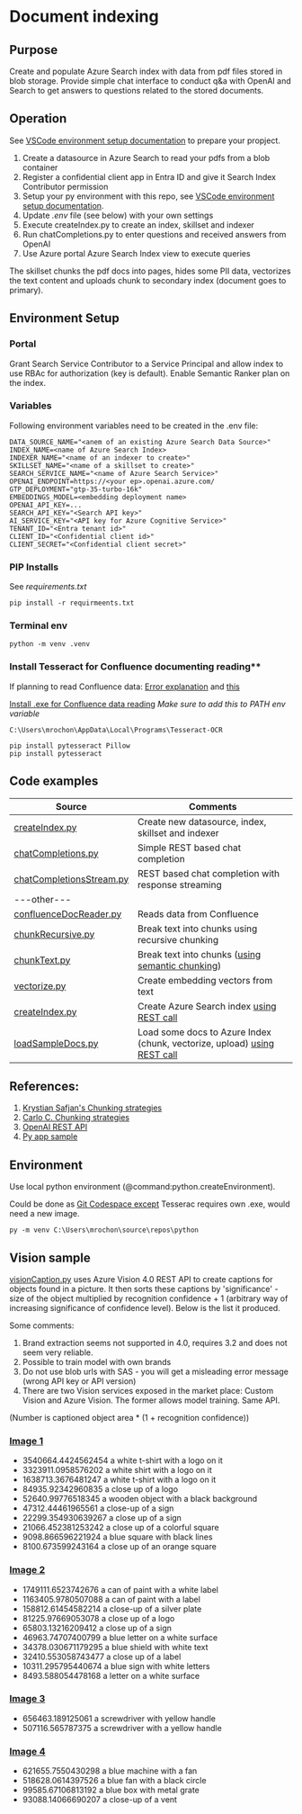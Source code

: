 # Document indexing

## Purpose

Create and populate Azure Search index with data from pdf files stored in blob storage. Provide simple chat interface to conduct q&a with OpenAI and Search to get answers to questions related to the stored documents.

## Operation

See [VSCode environment setup documentation](https://code.visualstudio.com/docs/python/environments) to prepare your propject.

1. Create a datasource in Azure Search to read your pdfs from a blob container
2. Register a confidential client app in Entra ID and give it Search Index Contributor permission
2. Setup your py environment with this repo, see [VSCode environment setup documentation](https://code.visualstudio.com/docs/python/environments).
4. Update *.env* file (see below) with your own settings
2. Execute createIndex.py to create an index, skillset and indexer
3. Run chatCompletions.py to enter questions and received answers from OpenAI
6. Use Azure portal Azure Search Index view to execute queries

The skillset chunks the pdf docs into pages, hides some PII data, vectorizes the text content and uploads chunk to secondary index (document goes to primary).

## Environment Setup

### Portal

Grant Search Service Contributor to a Service Principal and allow index to use RBAc for authorization (key is default).
Enable Semantic Ranker plan on the index.

### Variables

Following environment variables need to be created in the .env file:

```
DATA_SOURCE_NAME="<anem of an existing Azure Search Data Source>"
INDEX_NAME=<name of Azure Search Index>
INDEXER_NAME="<name of an indexer to create>"
SKILLSET_NAME="<name of a skillset to create>"
SEARCH_SERVICE_NAME="<name of Azure Search Service>"
OPENAI_ENDPOINT=https://<your ep>.openai.azure.com/
GTP_DEPLOYMENT="gtp-35-turbo-16k"
EMBEDDINGS_MODEL=<embedding deployment name>
OPENAI_API_KEY=...
SEARCH_API_KEY="<Search API key>"
AI_SERVICE_KEY="<API key for Azure Cognitive Service>"
TENANT_ID="<Entra tenant id>"
CLIENT_ID="<Confidential client id>"
CLIENT_SECRET="<Confidential client secret>"
```

### PIP Installs

See *requirements.txt*

```
pip install -r requirmeents.txt
```

### Terminal env

```python -m venv .venv```

### Install Tesseract for Confluence documenting reading**

If planning to read Confluence data:
[Error explanation](https://stackoverflow.com/questions/50951955/pytesseract-tesseractnotfound-error-tesseract-is-not-installed-or-its-not-i) and [this](https://stackoverflow.com/questions/50655738/how-do-i-resolve-a-tesseractnotfounderror)

[Install .exe for Confluence data reading](https://github.com/UB-Mannheim/tesseract/wiki)
*Make sure to add this to PATH env variable*
```
C:\Users\mrochon\AppData\Local\Programs\Tesseract-OCR
```

```
pip install pytesseract Pillow
pip install pytesseract
```

## Code examples

| Source | Comments |
| --- | --- |
| [createIndex.py](https://github.com/mrochon/python/blob/main/createIndex.py) | Create new datasource, index, skillset and indexer | 
| [chatCompletions.py](https://github.com/mrochon/python/blob/main/chatCompletions.py) | Simple REST based chat completion | 
| [chatCompletionsStream.py](https://github.com/mrochon/python/blob/main/chatCompletionsStream.py) | REST based chat completion with response streaming | 
| ---other--- |  | 
| [confluenceDocReader.py](https://github.com/mrochon/python/blob/main/confluenceDocReader.py) | Reads data from Confluence |
| [chunkRecursive.py](https://github.com/mrochon/python/blob/main/chunkRecursive.py) | Break text into chunks using recursive chunking |
| [chunkText.py](https://github.com/mrochon/python/blob/main/chunkText.py) | Break text into chunks ([using semantic chunking](https://python.langchain.com/docs/modules/data_connection/document_transformers/semantic-chunker/)) |
| [vectorize.py](https://github.com/mrochon/python/blob/main/vectorize.py) | Create embedding vectors from text |
| [createIndex.py](https://github.com/mrochon/python/blob/main/createIndex.py) | Create Azure Search index [using REST call](https://learn.microsoft.com/en-us/rest/api/searchservice/indexes/create?view=rest-searchservice-2023-11-01&tabs=HTTP)|
| [loadSampleDocs.py](https://github.com/mrochon/python/blob/main/loadSampleDocs.py) | Load some docs to Azure Index (chunk, vectorize, upload) [using REST call](hhttps://learn.microsoft.com/en-us/rest/api/searchservice/documents/?view=rest-searchservice-2023-11-01&tabs=HTTP)|



## References:

1. [Krystian Safjan's Chunking strategies](https://safjan.com/from-fixed-size-to-nlp-chunking-a-deep-dive-into-text-chunking-techniques/#google_vignette)
2. [Carlo C. Chunking strategies](https://medium.com/aimonks/chunking-strategies-for-more-effective-rag-through-llm-63ae7b046b46)
3. [OpenAI REST API](https://github.com/Azure/azure-rest-api-specs/blob/main/specification/cognitiveservices/data-plane/AzureOpenAI/inference/stable/2024-02-01/inference.json)
4. [Py app sample](https://github.com/Azure-Samples/azure-search-openai-demo/blob/main/app/backend/app.py)

## Environment

Use local python environment (@command:python.createEnvironment).

Could be done as [Git Codespace except](https://docs.github.com/en/codespaces/setting-up-your-project-for-codespaces/adding-a-dev-container-configuration/setting-up-your-python-project-for-codespaces) Tesserac requires own .exe, would need a new image.

```
py -m venv C:\Users\mrochon\source\repos\python 
```
## Vision sample

[visionCaption.py](https://github.com/mrochon/rag-python/blob/main/visionCaption.py) uses Azure Vision 4.0 REST API to create captions for objects found in a picture. It then sorts these captions by 'significance' - size of the object multiplied by recognition confidence + 1 (arbitrary way of increasing significance of confidence level). Below is the list it produced.

Some comments:

1. Brand extraction seems not supported in 4.0, requires 3.2 and does not seem very reliable.
2. Possible to train model with own brands
3. Do not use blob urls with SAS - you will get a misleading error message (wrong API key or API version)
4. There are two Vision services exposed in the market place: Custom Vision and Azure Vision. The former allows model training. Same API.

(Number is captioned object area * (1 + recognition confidence))

### [Image 1](https://i.etsystatic.com/51286668/r/il/27eaed/6014488641/il_1588xN.6014488641_bybu.jpg)
- 3540664.4424562454 a white t-shirt with a logo on it
- 3323911.0958576202 a white shirt with a logo on it
- 1638713.3676481247 a white t-shirt with a logo on it
- 84935.92342960835 a close up of a logo
- 52640.99776518345 a wooden object with a black background
- 47312.44461965561 a close-up of a sign
- 22299.354930639267 a close up of a sign
- 21066.452381253242 a close up of a colorful square
- 9098.866596221924 a blue square with black lines
- 8100.673599243164 a close up of an orange square

### [Image 2](https://mobileimages.lowes.com/productimages/cf75cdca-e41f-42f6-857f-aa49a5b10675/12161585.jpg)
- 1749111.6523742676 a can of paint with a white label
- 1163405.9780507088 a can of paint with a label
- 158812.61454582214 a close-up of a silver plate
- 81225.97669053078 a close up of a logo
- 65803.13216209412 a close up of a sign
- 46963.74707400799 a blue letter on a white surface
- 34378.030671179295 a blue shield with white text
- 32410.553058743477 a close up of a label
- 10311.295795440674 a blue sign with white letters
- 8493.588054478168 a letter on a white surface

### [Image 3](https://cdnimg.webstaurantstore.com/images/products/large/758110/2572441.jpg)
- 656463.189125061 a screwdriver with yellow handle
- 507116.565787375 a screwdriver with a yellow handle

### [Image 4](https://cdnimg.webstaurantstore.com/images/products/large/568760/2638325.jpg)
- 621655.7550430298 a blue machine with a fan
- 518628.0614397526 a blue fan with a black circle
- 99585.67106813192 a blue box with metal grate
- 93088.14066690207 a close-up of a vent



